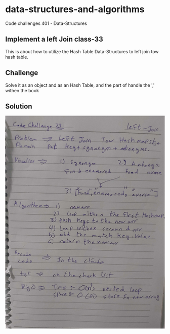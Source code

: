 # data-structures-and-algorithms

Code challenges 401 - Data-Structures

## Implement a left Join class-33

This is about how to utilize the Hash Table Data-Structures to left join tow hash table.

## Challenge

Solve it as an object and as an Hash Table, and the part of handle the ',' withen the book

## Solution

![UML Diagram](../../assets/leftJoin.jpg)
